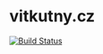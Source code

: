 # vitkutny.cz

[![Build Status](https://travis-ci.org/vitkutny/vitkutny.cz.svg?branch=master)](https://travis-ci.org/vitkutny/vitkutny.cz)
